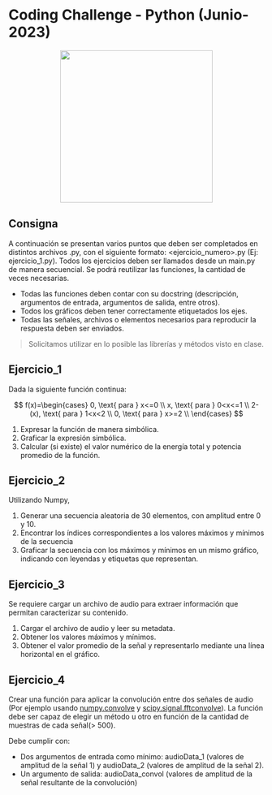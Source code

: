 # Coding Challenge - Python (Junio-2023)

<center><img src="https://raw.githubusercontent.com/maxiyommi/signal-systems/master/LogoPractica.png" width="300"/></center>

## Consigna

A continuación se presentan varios puntos que deben ser completados en distintos archivos .py, con el siguiente formato: <ejercicio_numero>.py (Ej: ejercicio_1.py). Todos los ejercicios deben ser llamados desde un main.py de manera secuencial. Se podrá reutilizar las funciones, la cantidad de veces necesarias.

* Todas las funciones deben contar con su docstring (descripción, argumentos de entrada, argumentos de salida, entre otros).
* Todos los gráficos deben tener correctamente etiquetados los ejes.
* Todas las señales, archivos o elementos necesarios para reproducir la respuesta deben ser enviados.

> Solicitamos utilizar en lo posible las librerías y métodos visto en clase.

## Ejercicio_1
Dada la siguiente función continua:

$$
f(x)=\begin{cases} 
0, \text{ para } x<=0 \\  
x, \text{  para } 0<x<=1 \\
2-(x), \text{ para } 1<x<2 \\ 
0, \text{ para } x>=2 \\  
\end{cases}
$$

1. Expresar la función de manera simbólica.
2. Graficar la expresión simbólica.
3. Calcular (si existe) el valor numérico de la energía total y potencia promedio de la función. 

## Ejercicio_2
Utilizando Numpy,
1. Generar una secuencia aleatoria de 30 elementos, con amplitud entre 0 y 10.
2. Encontrar los índices correspondientes a los valores máximos y mínimos de la secuencia
3. Graficar la secuencia con los máximos y mínimos en un mismo gráfico, indicando con leyendas y etiquetas que representan.

## Ejercicio_3
Se requiere cargar un archivo de audio para extraer información que permitan caracterizar su contenido.
1. Cargar el archivo de audio y leer su metadata.
2. Obtener los valores máximos y mínimos.
3. Obtener el valor promedio de la señal y representarlo mediante una línea horizontal en el gráfico.

## Ejercicio_4
Crear una función para aplicar la convolución entre dos señales de audio (Por ejemplo usando [numpy.convolve](https://numpy.org/doc/1.19/reference/generated/numpy.convolve.html) y [scipy.signal.fftconvolve](https://docs.scipy.org/doc/scipy/reference/generated/scipy.signal.fftconvolve.html#scipy.signal.fftconvolve)). La función debe ser capaz de elegir un método u otro en función de la cantidad de muestras de cada señal(> 500).

Debe cumplir con: 
* Dos argumentos de entrada como mínimo: audioData_1 (valores de amplitud de la señal 1) y audioData_2 (valores de amplitud de la señal 2).
* Un argumento de salida: audioData_convol (valores de amplitud de la señal resultante de la convolución)
